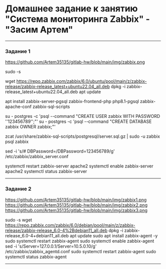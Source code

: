 # Домашнее задание к занятию "Система мониторинга Zabbix" - "Засим Артем"


---

### Задание 1

https://github.com/Artem35135/gitlab-hw/blob/main/img/zabbix.png

sudo -s

wget https://repo.zabbix.com/zabbix/6.0/ubuntu/pool/main/z/zabbix-release/zabbix-release_latest+ubuntu22.04_all.deb
dpkg -i zabbix-release_latest+ubuntu22.04_all.deb
apt update

apt install zabbix-server-pgsql zabbix-frontend-php php8.1-pgsql zabbix-apache-conf zabbix-sql-scripts

su - postgres -c 'psql --command "CREATE USER zabbix WITH PASSWORD '\'123456789\'';"'
su - postgres -c 'psql --command "CREATE DATABASE zabbix OWNER zabbix;"'

zcat /usr/share/zabbix-sql-scripts/postgresql/server.sql.gz | sudo -u zabbix psql zabbix

sed -i 's/# DBPassword=/DBPassword=123456789/g' /etc/zabbix/zabbix_server.conf

systemctl restart zabbix-server apache2
systemctl enable zabbix-server apache2
systemctl status zabbix-server


---

### Задание 2

https://github.com/Artem35135/gitlab-hw/blob/main/img/zabbix1.png
https://github.com/Artem35135/gitlab-hw/blob/main/img/zabbix2.png
https://github.com/Artem35135/gitlab-hw/blob/main/img/zabbix3.png

sudo -s
wget https://repo.zabbix.com/zabbix/6.0/debian/pool/main/z/zabbix-release/zabbix-release_6.0-4%2Bdebian11_all.deb
dpkg -i zabbix-release_6.0-4+debian11_all.deb
apt update
sudo apt install zabbix-agent -y
sudo systemctl restart zabbix-agent
sudo systemctl enable zabbix-agent
sed -i 's/Server=127.0.0.1/Server=10.5.0.10/g' /etc/zabbix/zabbix_agentd.conf
sudo systemctl restart zabbix-agent
sudo systemctl status zabbix-agent

---


